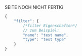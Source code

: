 SEITE NOCH NICHT FERTIG

```javascript
{
    "filter": {
        /*filter Eigenschaften*/
        // zum Beispiel:
        "name": "test name",
        "type": "test type"
    }
}
```